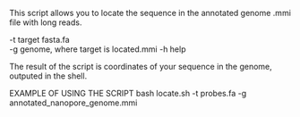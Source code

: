 This script allows you to locate the sequence in the annotated genome .mmi file with long reads. 

  -t  target fasta.fa                     
  -g  genome, where target is located.mmi 
  -h  help

The result of the script is coordinates of your sequence in the genome, outputed in the shell. 

EXAMPLE OF USING THE SCRIPT
bash locate.sh -t probes.fa -g annotated_nanopore_genome.mmi 
